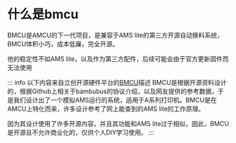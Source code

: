 # 什么是bmcu

BMCU是AMCU的下一代项目，是兼容于AMS lite的第三方开源自动换料系统，BMCU体积小巧，成本低廉，完全开源。

他的稳定性不如AMS lite，以及作为第三方配件，后续可能会由于官方更新固件而无法使用

::: info 以下内容来自立创开源硬件平台的[BMCU](https://oshwhub.com/bamboo-shoot-xmcu-pcb-team/bmcu)描述
BMCU是根据开源资料设计的，根据Github上相关于bambubus的协议介绍，以及网友提供的参考数据，于是我们设计出了一个模拟AMS运行的系统，适用于A系列打印机。BMCU是在AMCU上特化而来，许多设计参考了网上能查到的AMS lite的工作原理。

因为其设计使用了许多开源内容，并且其功能和AMS lite过于相似，因此，BMCU是开源且不允许商业化的，仅供个人DIY学习使用。
:::
